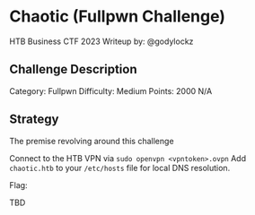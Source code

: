 # Chaotic (Fullpwn Challenge)
HTB Business CTF 2023
Writeup by: @godylockz

## Challenge Description
Category: Fullpwn
Difficulty: Medium
Points: 2000
N/A

## Strategy
The premise revolving around this challenge 

Connect to the HTB VPN via `sudo openvpn <vpntoken>.ovpn`
Add `chaotic.htb` to your `/etc/hosts` file for local DNS resolution.

Flag: 

TBD